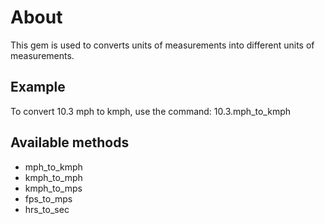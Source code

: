 # About

This gem is used to converts units of measurements into different units of measurements.

## Example

To convert 10.3 mph to kmph, use the command: 10.3.mph_to_kmph

## Available methods

- mph_to_kmph
- kmph_to_mph
- kmph_to_mps
- fps_to_mps
- hrs_to_sec
